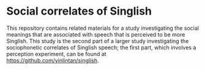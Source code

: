 # Social correlates of Singlish
This repository contains related materials for a study investigating the social meanings that are associated with speech that is perceived to be more Singlish. This study is the second part of a larger study investigating the sociophonetic correlates of Singlish speech; the first part, which involves a perception experiment, can be found at https://github.com/yinlintan/singlish.